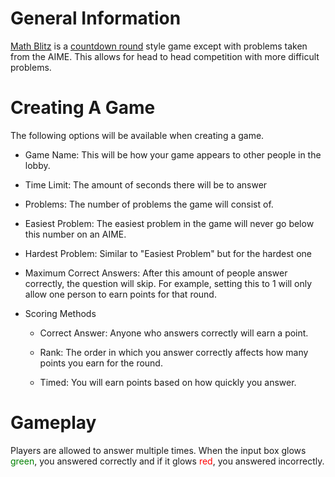 # General Information
<a href="https://mathblitz.herokuapp.com"> Math Blitz</a> is a <a href="https://en.wikipedia.org/wiki/Mathcounts#Countdown_Round"> countdown round</a> style game except with problems taken from the AIME. This allows for head to head competition with more difficult problems. 
# Creating A Game
The following options will be available when creating a game.
- Game Name: This will be how your game appears to other people in the lobby.

- Time Limit: The amount of seconds there will be to answer

- Problems: The number of problems the game will consist of.

- Easiest Problem: The easiest problem in the game will never go below this number on an AIME.

- Hardest Problem: Similar to "Easiest Problem" but for the hardest one

- Maximum Correct Answers: After this amount of people answer correctly, the question will skip. For example, setting this to 1 will only allow one person to earn points for that round.

- Scoring Methods
  - Correct Answer: Anyone who answers correctly will earn a point.

  - Rank: The order in which you answer correctly affects how many points you earn for the round.

  - Timed: You will earn points based on how quickly you answer.
 
 # Gameplay
 
 Players are allowed to answer multiple times. When the input box glows <span style="color:green">green</span>, you answered correctly and if it glows <span style="color:red">red</span>, you answered incorrectly.
